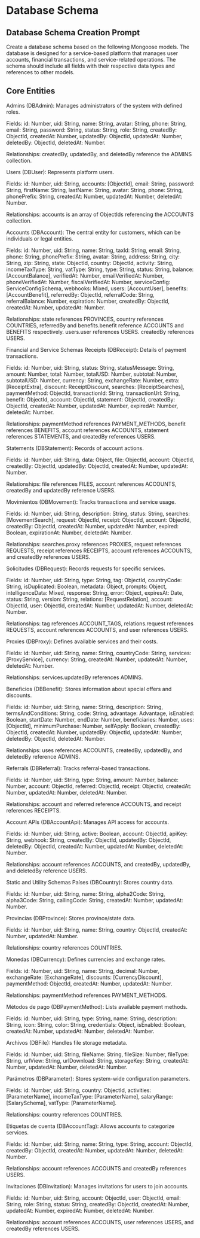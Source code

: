 # Database Schema

## Database Schema Creation Prompt

Create a database schema based on the following Mongoose models. The database is designed for a service-based platform that manages user accounts, financial transactions, and service-related operations. The schema should include all fields with their respective data types and references to other models.

## Core Entities

Admins (DBAdmin): Manages administrators of the system with defined roles.

Fields: id: Number, uid: String, name: String, avatar: String, phone: String, email: String, password: String, status: String, role: String, createdBy: ObjectId, createdAt: Number, updatedBy: ObjectId, updatedAt: Number, deletedBy: ObjectId, deletedAt: Number.

Relationships: createdBy, updatedBy, and deletedBy reference the ADMINS collection.

Users (DBUser): Represents platform users.

Fields: id: Number, uid: String, accounts: [ObjectId], email: String, password: String, firstName: String, lastName: String, avatar: String, phone: String, phonePrefix: String, createdAt: Number, updatedAt: Number, deletedAt: Number.

Relationships: accounts is an array of ObjectIds referencing the ACCOUNTS collection.

Accounts (DBAccount): The central entity for customers, which can be individuals or legal entities.

Fields: id: Number, uid: String, name: String, taxId: String, email: String, phone: String, phonePrefix: String, avatar: String, address: String, city: String, zip: String, state: ObjectId, country: ObjectId, activity: String, incomeTaxType: String, vatType: String, type: String, status: String, balance: [AccountBalance], verifiedAt: Number, emailVerifiedAt: Number, phoneVerifiedAt: Number, fiscalVerifiedAt: Number, serviceConfig: ServiceConfigSchema, webhooks: Mixed, users: [AccountUser], benefits: [AccountBenefit], referredBy: ObjectId, referralCode: String, referralBalance: Number, expiration: Number, createdBy: ObjectId, createdAt: Number, updatedAt: Number.

Relationships: state references PROVINCES, country references COUNTRIES, referredBy and benefits.benefit reference ACCOUNTS and BENEFITS respectively. users.user references USERS. createdBy references USERS.

Financial and Service Schemas
Receipts (DBReceipt): Details of payment transactions.

Fields: id: Number, uid: String, status: String, statusMessage: String, amount: Number, total: Number, totalUSD: Number, subtotal: Number, subtotalUSD: Number, currency: String, exchangeRate: Number, extra: [ReceiptExtra], discount: ReceiptDiscount, searches: [ReceiptSearches], paymentMethod: ObjectId, transactionId: String, transactionUrl: String, benefit: ObjectId, account: ObjectId, statement: ObjectId, createdBy: ObjectId, createdAt: Number, updatedAt: Number, expiredAt: Number, deletedAt: Number.

Relationships: paymentMethod references PAYMENT_METHODS, benefit references BENEFITS, account references ACCOUNTS, statement references STATEMENTS, and createdBy references USERS.

Statements (DBStatement): Records of account actions.

Fields: id: Number, uid: String, data: Object, file: ObjectId, account: ObjectId, createdBy: ObjectId, updatedBy: ObjectId, createdAt: Number, updatedAt: Number.

Relationships: file references FILES, account references ACCOUNTS, createdBy and updatedBy reference USERS.

Movimientos (DBMovement): Tracks transactions and service usage.

Fields: id: Number, uid: String, description: String, status: String, searches: [MovementSearch], request: ObjectId, receipt: ObjectId, account: ObjectId, createdBy: ObjectId, createdAt: Number, updatedAt: Number, expired: Boolean, expirationAt: Number, deletedAt: Number.

Relationships: searches.proxy references PROXIES, request references REQUESTS, receipt references RECEIPTS, account references ACCOUNTS, and createdBy references USERS.

Solicitudes (DBRequest): Records requests for specific services.

Fields: id: Number, uid: String, type: String, tag: ObjectId, countryCode: String, isDuplicated: Boolean, metadata: Object, prompts: Object, intelligenceData: Mixed, response: String, error: Object, expiresAt: Date, status: String, version: String, relations: [RequestRelation], account: ObjectId, user: ObjectId, createdAt: Number, updatedAt: Number, deletedAt: Number.

Relationships: tag references ACCOUNT_TAGS, relations.request references REQUESTS, account references ACCOUNTS, and user references USERS.

Proxies (DBProxy): Defines available services and their costs.

Fields: id: Number, uid: String, name: String, countryCode: String, services: [ProxyService], currency: String, createdAt: Number, updatedAt: Number, deletedAt: Number.

Relationships: services.updatedBy references ADMINS.

Beneficios (DBBenefit): Stores information about special offers and discounts.

Fields: id: Number, uid: String, name: String, description: String, termsAndConditions: String, code: String, advantage: Advantage, isEnabled: Boolean, startDate: Number, endDate: Number, beneficiaries: Number, uses: [ObjectId], minimumPurchase: Number, selfApply: Boolean, createdBy: ObjectId, createdAt: Number, updatedBy: ObjectId, updatedAt: Number, deletedBy: ObjectId, deletedAt: Number.

Relationships: uses references ACCOUNTS, createdBy, updatedBy, and deletedBy reference ADMINS.

Referrals (DBReferral): Tracks referral-based transactions.

Fields: id: Number, uid: String, type: String, amount: Number, balance: Number, account: ObjectId, referred: ObjectId, receipt: ObjectId, createdAt: Number, updatedAt: Number, deletedAt: Number.

Relationships: account and referred reference ACCOUNTS, and receipt references RECEIPTS.

Account APIs (DBAccountApi): Manages API access for accounts.

Fields: id: Number, uid: String, active: Boolean, account: ObjectId, apiKey: String, webhook: String, createdBy: ObjectId, updatedBy: ObjectId, deletedBy: ObjectId, createdAt: Number, updatedAt: Number, deletedAt: Number.

Relationships: account references ACCOUNTS, and createdBy, updatedBy, and deletedBy reference USERS.

Static and Utility Schemas
Países (DBCountry): Stores country data.

Fields: id: Number, uid: String, name: String, alpha2Code: String, alpha3Code: String, callingCode: String, createdAt: Number, updatedAt: Number.

Provincias (DBProvince): Stores province/state data.

Fields: id: Number, uid: String, name: String, country: ObjectId, createdAt: Number, updatedAt: Number.

Relationships: country references COUNTRIES.

Monedas (DBCurrency): Defines currencies and exchange rates.

Fields: id: Number, uid: String, name: String, decimal: Number, exchangeRate: [ExchangeRate], discounts: [CurrencyDiscount], paymentMethod: ObjectId, createdAt: Number, updatedAt: Number.

Relationships: paymentMethod references PAYMENT_METHODS.

Métodos de pago (DBPaymentMethod): Lists available payment methods.

Fields: id: Number, uid: String, type: String, name: String, description: String, icon: String, color: String, credentials: Object, isEnabled: Boolean, createdAt: Number, updatedAt: Number, deletedAt: Number.

Archivos (DBFile): Handles file storage metadata.

Fields: id: Number, uid: String, fileName: String, fileSize: Number, fileType: String, urlView: String, urlDownload: String, storageKey: String, createdAt: Number, updatedAt: Number, deletedAt: Number.

Parámetros (DBParameter): Stores system-wide configuration parameters.

Fields: id: Number, uid: String, country: ObjectId, activities: [ParameterName], incomeTaxType: [ParameterName], salaryRange: [SalarySchema], vatType: [ParameterName].

Relationships: country references COUNTRIES.

Etiquetas de cuenta (DBAccountTag): Allows accounts to categorize services.

Fields: id: Number, uid: String, name: String, type: String, account: ObjectId, createdBy: ObjectId, createdAt: Number, updatedAt: Number, deletedAt: Number.

Relationships: account references ACCOUNTS and createdBy references USERS.

Invitaciones (DBInvitation): Manages invitations for users to join accounts.

Fields: id: Number, uid: String, account: ObjectId, user: ObjectId, email: String, role: String, status: String, createdBy: ObjectId, createdAt: Number, updatedAt: Number, expiredAt: Number, deletedAt: Number.

Relationships: account references ACCOUNTS, user references USERS, and createdBy references USERS.
